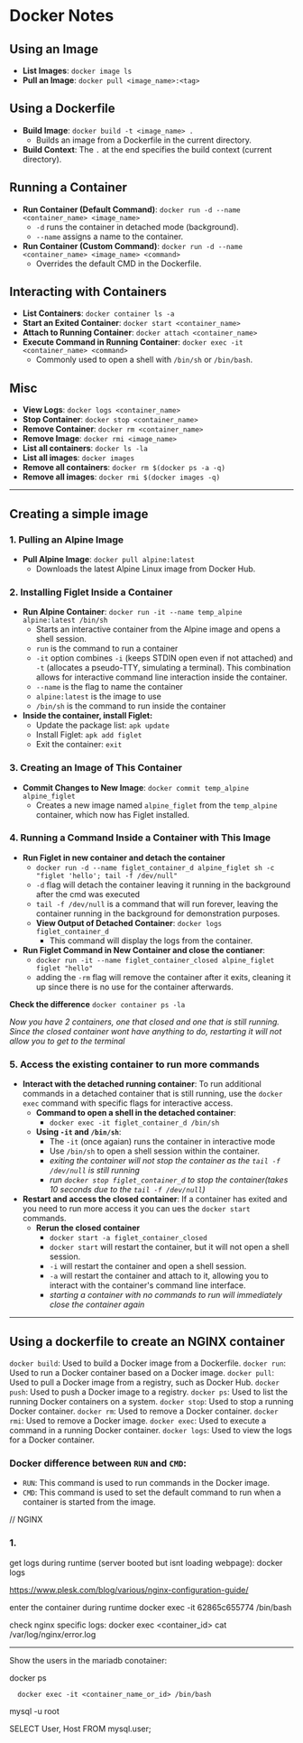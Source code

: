 # Docker Notes

## Using an Image
- **List Images**: `docker image ls`
- **Pull an Image**: `docker pull <image_name>:<tag>`

## Using a Dockerfile
- **Build Image**: `docker build -t <image_name> .`
  - Builds an image from a Dockerfile in the current directory.
- **Build Context**: The `.` at the end specifies the build context (current directory).

## Running a Container
- **Run Container (Default Command)**: `docker run -d --name <container_name> <image_name>`
  - `-d` runs the container in detached mode (background).
  - `--name` assigns a name to the container.
- **Run Container (Custom Command)**: `docker run -d --name <container_name> <image_name> <command>`
  - Overrides the default CMD in the Dockerfile.

## Interacting with Containers
- **List Containers**: `docker container ls -a`
- **Start an Exited Container**: `docker start <container_name>`
- **Attach to Running Container**: `docker attach <container_name>`
- **Execute Command in Running Container**: `docker exec -it <container_name> <command>`
  - Commonly used to open a shell with `/bin/sh` or `/bin/bash`.

## Misc
- **View Logs**: `docker logs <container_name>`
- **Stop Container**: `docker stop <container_name>`
- **Remove Container**: `docker rm <container_name>`
- **Remove Image**: `docker rmi <image_name>`
- **List all containers**: `docker ls -la`
- **List all images**: `docker images`
- **Remove all containers**: `docker rm $(docker ps -a -q)`
- **Remove all images**: `docker rmi $(docker images -q)`

---------------------------------------------------------------

## Creating a simple image

### 1. Pulling an Alpine Image
- **Pull Alpine Image**: `docker pull alpine:latest`
  - Downloads the latest Alpine Linux image from Docker Hub.

### 2. Installing Figlet Inside a Container
- **Run Alpine Container**: `docker run -it --name temp_alpine alpine:latest /bin/sh`
  - Starts an interactive container from the Alpine image and opens a shell session.
  - `run` is the command to run a container
  - `-it` option combines `-i` (keeps STDIN open even if not attached) and `-t` (allocates a pseudo-TTY, simulating a terminal). This combination allows for interactive command line interaction inside the container.
  - `--name` is the flag to name the container
  - `alpine:latest` is the image to use
  - `/bin/sh` is the command to run inside the container
- **Inside the container, install Figlet:**
  - Update the package list: `apk update`
  - Install Figlet: `apk add figlet`
  - Exit the container: `exit`

### 3. Creating an Image of This Container
- **Commit Changes to New Image**: `docker commit temp_alpine alpine_figlet`
  - Creates a new image named `alpine_figlet` from the `temp_alpine` container, which now has Figlet installed.

### 4. Running a Command Inside a Container with This Image
- **Run Figlet in new container and detach the container**
  - `docker run -d --name figlet_container_d alpine_figlet sh -c "figlet 'hello'; tail -f /dev/null"`
  - `-d` flag will detach the container leaving it running in the background after the cmd was executed
  - `tail -f /dev/null` is a command that will run forever, leaving the container running in the background
    for demonstration purposes.
  - **View Output of Detached Container**: `docker logs figlet_container_d`
    - This command will display the logs from the container.
- **Run Figlet Command in New Container and close the contianer**:
  - `docker run -it --name figlet_container_closed alpine_figlet figlet "hello"`
  - adding the `-rm` flag will remove the container after it exits, cleaning it up
    since there is no use for the container afterwards.

**Check the difference**
`docker container ps -la`


*Now you have 2 containers, one that closed and one that is still running.*
*Since the closed container wont have anything to do, restarting it will not allow you to get to the terminal*

### 5. Access the existing container to run more commands
- **Interact with the detached running container**: To run additional commands in a detached container that is still running, use the `docker exec` command with specific flags for interactive access.
  - **Command to open a shell in the detached container**: 
    - `docker exec -it figlet_container_d /bin/sh`
  - **Using `-it` and `/bin/sh`**:
    - The `-it` (once agaian) runs the container in interactive mode
    - Use `/bin/sh` to open a shell session within the container.
    - *exiting the container will not stop the container as the `tail -f /dev/null` is still running*
    - *run `docker stop figlet_container_d` to stop the container(takes 10 seconds due to the `tail -f /dev/null`)*
- **Restart and access the closed container**: If a container has exited and you need to run more access it you can ues the `docker start` commands.
  - **Rerun the closed container**
    - `docker start -a figlet_container_closed`
    - `docker start` will restart the container, but it will not open a shell session.
    - `-i` will restart the container and open a shell session.
    - `-a` will restart the container and attach to it, allowing you to interact with the container's command line interface.
    - *starting a container with no commands to run will immediately close the container again*

-----------------------------------------

## **Using a dockerfile to create an NGINX container**

`docker build`: Used to build a Docker image from a Dockerfile.
`docker run`: Used to run a Docker container based on a Docker image.
`docker pull`: Used to pull a Docker image from a registry, such as Docker Hub.
`docker push`: Used to push a Docker image to a registry.
`docker ps`: Used to list the running Docker containers on a system.
`docker stop`: Used to stop a running Docker container.
`docker rm`: Used to remove a Docker container.
`docker rmi`: Used to remove a Docker image.
`docker exec`: Used to execute a command in a running Docker container.
`docker logs`: Used to view the logs for a Docker container.


### Docker difference between `RUN` and `CMD`:
- `RUN`: This command is used to run commands in the Docker image.
- `CMD`: This command is used to set the default command to run when a container is started from the image.

// NGINX

### 1. 

get logs during runtime (server booted but isnt loading webpage):
docker logs 

https://www.plesk.com/blog/various/nginx-configuration-guide/

enter the container during runtime
docker exec -it 62865c655774 /bin/bash

check nginx specific logs:
  docker exec <container_id> cat /var/log/nginx/error.log


---

Show the users in the mariadb conotainer:

   docker ps

      docker exec -it <container_name_or_id> /bin/bash

   mysql -u root

   SELECT User, Host FROM mysql.user;